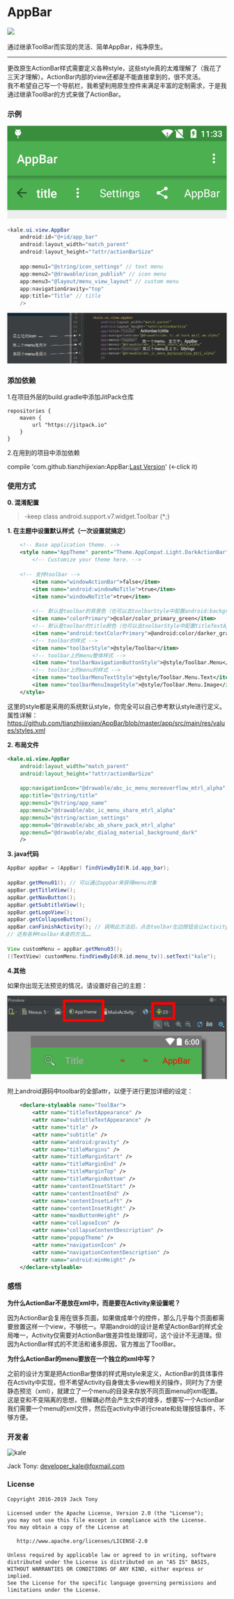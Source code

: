 # AppBar
[![](https://jitpack.io/v/tianzhijiexian/AppBar.svg)](https://jitpack.io/#tianzhijiexian/AppBar)  

通过继承ToolBar而实现的灵活、简单AppBar，纯净原生。

---

更改原生ActionBar样式需要定义各种style，这些style真的太难理解了（我花了三天才理解）。ActionBar内部的view还都是不能直接拿到的，很不灵活。  
我不希望自己写一个导航栏，我希望利用原生控件来满足丰富的定制需求，于是我通过继承ToolBar的方式来做了ActionBar。  

### 示例   

![](./screenshot/preview.png)

```java
<kale.ui.view.AppBar
	android:id="@+id/app_bar"
	android:layout_width="match_parent"
	android:layout_height="?attr/actionBarSize"

	app:menu1="@string/icon_settings" // text menu
	app:menu2="@drawable/icon_publish" // icon menu
	app:menu3="@layout/menu_view_layout" // custom menu
	app:navigationGravity="top"
	app:title="Title" // title
	/>
```

![](./screenshot/code.png)   

### 添加依赖

1.在项目外层的build.gradle中添加JitPack仓库

```  
repositories {
	maven {
		url "https://jitpack.io"
	}
}
```    
2.在用到的项目中添加依赖

compile 'com.github.tianzhijiexian:AppBar:[Last Version](https://github.com/tianzhijiexian/AppBar/releases)' (<-click it)   

### 使用方式    

**0. 混淆配置**   
> -keep class android.support.v7.widget.Toolbar {*;}

**1. 在主题中设置默认样式（一次设置就搞定）**
```XML   
	<!-- Base application theme. -->
    <style name="AppTheme" parent="Theme.AppCompat.Light.DarkActionBar">
        <!-- Customize your theme here. -->

	<!-- 支持toolbar -->
        <item name="windowActionBar">false</item>
        <item name="android:windowNoTitle">true</item>
        <item name="windowNoTitle">true</item>

        <!-- 默认是toolbar的背景色（也可以去toolbarStyle中配置android:background） -->
        <item name="colorPrimary">@color/color_primary_green</item>
        <!-- 默认是toolbar的title颜色（也可以去toolbarStyle中配置titleTextAppearance） -->
        <item name="android:textColorPrimary">@android:color/darker_gray</item>
        <!-- toolbar的样式 -->
        <item name="toolbarStyle">@style/Toolbar</item>
        <!-- toolbar上的menu整体样式 -->
        <item name="toolbarNavigationButtonStyle">@style/Toolbar.Menu</item>
        <!-- toolbar上的menu的样式 -->
        <item name="toolbarMenuTextStyle">@style/Toolbar.Menu.Text</item>
        <item name="toolbarMenuImageStyle">@style/Toolbar.Menu.Image</item>
    </style>
```  
这里的style都是采用的系统默认style，你完全可以自己参考默认style进行定义。属性详解：
https://github.com/tianzhijiexian/AppBar/blob/master/app/src/main/res/values/styles.xml

**2. 布局文件**  
```XML  
<kale.ui.view.AppBar
	android:layout_width="match_parent"
	android:layout_height="?attr/actionBarSize"

	app:navigationIcon="@drawable/abc_ic_menu_moreoverflow_mtrl_alpha"
	app:title="@string/title"
	app:menu1="@string/app_name"
	app:menu2="@drawable/abc_ic_menu_share_mtrl_alpha"
	app:menu3="@string/action_settings"
	app:menu4="@drawable/abc_ab_share_pack_mtrl_alpha"
	app:menu5="@drawable/abc_dialog_material_background_dark"
	/>
```  

**3. java代码**   

```JAVA  
AppBar appBar = (AppBar) findViewById(R.id.app_bar);

appBar.getMenu01(); // 可以通过appbar来获得menu对象
appBar.getTitleView();
appBar.getNavButton();
appBar.getSubtitleView();
appBar.getLogoView();
appBar.getCollapseButton();
appBar.canFinishActivity(); // 调用此方法后，点击toolbar左边按钮会让activity finish
// 还有各种toolbar本身的方法……

View customMenu = appBar.getMenu03();
((TextView) customMenu.findViewById(R.id.menu_tv)).setText("kale");
```  

**4.其他**   

如果你出现无法预览的情况，请设置好自己的主题：

![](./screenshot/theme.png)

附上android源码中toolbar的全部attr，以便于进行更加详细的设定：  
```XML
    <declare-styleable name="ToolBar">
        <attr name="titleTextAppearance" />
        <attr name="subtitleTextAppearance" />
        <attr name="title" />
        <attr name="subtitle" />
        <attr name="android:gravity" />
        <attr name="titleMargins" />
        <attr name="titleMarginStart" />
        <attr name="titleMarginEnd" />
        <attr name="titleMarginTop" />
        <attr name="titleMarginBottom" />
        <attr name="contentInsetStart" />
        <attr name="contentInsetEnd" />
        <attr name="contentInsetLeft" />
        <attr name="contentInsetRight" />
        <attr name="maxButtonHeight" />
        <attr name="collapseIcon" />
        <attr name="collapseContentDescription" />
        <attr name="popupTheme" />
        <attr name="navigationIcon" />
        <attr name="navigationContentDescription" />
        <attr name="android:minHeight" />
    </declare-styleable>  
```   

### 感悟  

**为什么ActionBar不是放在xml中，而是要在Activity来设置呢？**  

 因为ActionBar会复用在很多页面，如果做成单个的控件，那么几乎每个页面都需要放置这样一个view，不够统一。早期android的设计是希望ActionBar的样式全局唯一，Activity仅需要对ActionBar做差异性处理即可，这个设计不无道理。但因为ActionBar样式的不灵活和诸多原因，官方推出了ToolBar。

**为什么ActionBar的menu要放在一个独立的xml中写？**  

   之前的设计方案是把ActionBar整体的样式用style来定义，ActionBar的具体事件在Activity中实现，但不希望Activity自身做太多view相关的操作，同时为了方便静态预览（xml），就建立了一个menu的目录来存放不同页面menu的xml配置。这是变和不变隔离的思想，但解耦必然会产生文件的增多，想要写一个ActionBar我们需要一个menu的xml文件，然后在activity中进行create和处理按钮事件，不够方便。  

### 开发者
![kale](https://avatars3.githubusercontent.com/u/9552155?v=3&s=460)

Jack Tony: <developer_kale@foxmail.com>  


### License

    Copyright 2016-2019 Jack Tony

    Licensed under the Apache License, Version 2.0 (the "License");
    you may not use this file except in compliance with the License.
    You may obtain a copy of the License at

       http://www.apache.org/licenses/LICENSE-2.0

    Unless required by applicable law or agreed to in writing, software
    distributed under the License is distributed on an "AS IS" BASIS,
    WITHOUT WARRANTIES OR CONDITIONS OF ANY KIND, either express or implied.
    See the License for the specific language governing permissions and
    limitations under the License.

